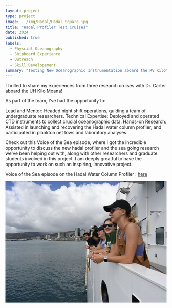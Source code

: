 ```yaml
---
layout: project
type: project
image: ../img/Hadal/Hadal_Square.jpg
title: "Hadal Profiler Test Cruises"
date: 2024
published: true
labels:
  - Physcial Oceanography
  - Shipboard Experience
  - Outreach 
  - Skill Developement 
summary: "Testing New Oceanographic Instrumentation aboard the RV KiloMoana"
---
```

Thrilled to share my experiences from three research cruises with Dr. Carter aboard the UH Kilo Moana!

As part of the team, I’ve had the opportunity to:

Lead and Mentor: Headed night shift operations, guiding a team of undergraduate researchers.
Technical Expertise: Deployed and operated CTD instruments to collect crucial oceanographic data.
Hands-on Research: Assisted in launching and recovering the Hadal water column profiler, and participated in plankton net tows and laboratory analyses.

Check out this Voice of the Sea episode, where I got the incredible opportunity to discuss the new hadal profiler and the sea going research we've been helping out with, along with other researchers and graduate students involved in this project. I am deeply greatful to have the opportunity to work on such an inspiring, innovative project.

Voice of the Sea episode on the Hadal Water Column Profiler : <a href="https://www.youtube.com/watch?v=e50HsKAsWtI">here</a>


  <img src="../img/Hadal/Hadal3.jpeg" class="img-thumbnail" >
